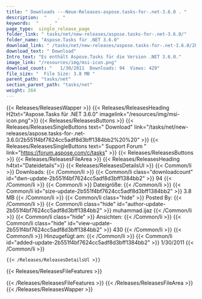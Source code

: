 ```yaml
---
title: " Downloads ---Neue-Releases-aspose.tasks-for-.net-3.6.0 . "
description:  "    . " 
keywords:  "    . " 
page_type:  single_release_page
folder_link: " tasks/net/new-releases/aspose.tasks-for-.net-3.6.0/"
folder_name: "Aspose.Tasks für .NET 3.6.0"
download_link: " /tasks/net/new-releases/aspose.tasks-for-.net-3.6.0/2b551f4bf7624cc5adf8d3bff1384bb2"
download_text: " Download"
Intro_text: "Es enthält Aspose.Tasks für die Version .NET 3.6.0."
image_link: "/resources/img/msi-icon.png"
download_count: "   1/30/2011  Downloads: 94  Views: 429"
file_size: "  File Size: 3.8 MB "
parent_path: "tasks/net"
section_parent_path: "tasks/net"
weight: 264
---
```


{{< Releases/ReleasesWapper >}}
  {{< Releases/ReleasesHeading H2txt="Aspose.Tasks für .NET 3.6.0" imagelink="/resources/img/msi-icon.png">}}
  {{< Releases/ReleasesButtons >}}
    {{< Releases/ReleasesSingleButtons text=" Download" link="/tasks/net/new-releases/aspose.tasks-for-.net-3.6.0/2b551f4bf7624cc5adf8d3bff1384bb2%20%20" >}}
    {{< Releases/ReleasesSingleButtons text=" Support Forum " link="https://forum.aspose.com/c/tasks" >}}
  {{< Releases/ReleasesButtons >}}
  {{< Releases/ReleasesFileArea >}}
    {{< Releases/ReleasesHeading h4txt="Dateidetails">}}
    {{< Releases/ReleasesDetailsUl >}}
            {{< Common/li >}} Downloads: {{< /Common/li >}}
      {{< Common/li class="downloadcount" id="dwn-update-2b551f4bf7624cc5adf8d3bff1384bb2" >}} 94 {{< /Common/li >}}
      {{< Common/li >}} Dateigröße: {{< /Common/li >}}
      {{< Common/li id="size-update-2b551f4bf7624cc5adf8d3bff1384bb2" >}} 3.8 MB {{< /Common/li >}} 
      {{< Common/li  class="hide" >}} Posted By: {{< /Common/li >}} 
      {{< Common/li class="hide" id="author-update-2b551f4bf7624cc5adf8d3bff1384bb2" >}} muhammad.ijaz {{< /Common/li >}}
      {{< Common/li class="hide" >}} Ansichten: {{< /Common/li >}}
      {{< Common/li class="hide" id="view-update-2b551f4bf7624cc5adf8d3bff1384bb2" >}} 430 {{< /Common/li >}}
      {{< Common/li >}} Hinzugefügt am: {{< /Common/li >}}
      {{< Common/li id="added-update-2b551f4bf7624cc5adf8d3bff1384bb2" >}} 1/30/2011 {{< /Common/li >}} 

    {{< /Releases/ReleasesDetailsUl >}}

  {{< Releases/ReleasesFileFeatures >}}
      
  {{< /Releases/ReleasesFileFeatures >}}
 {{< /Releases/ReleasesFileArea >}}
{{< /Releases/ReleasesWapper >}}



